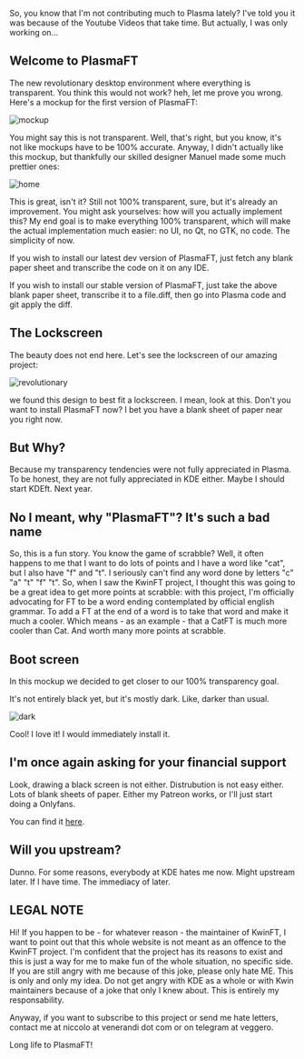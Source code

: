 So, you know that I'm not contributing much to Plasma lately?
I've told you it was because of the Youtube Videos that take time.
But actually, I was only working on...

## Welcome to PlasmaFT

The new revolutionary desktop environment where everything is transparent.
You think this would not work? heh, let me prove you wrong. Here's a mockup for the first version of PlasmaFT:

![mockup](https://i.postimg.cc/X7bhhk4J/desktop-sketch.png)

You might say this is not transparent. Well, that's right, but you know, it's not like mockups have to be 100% accurate. Anyway, I didn't actually like this mockup, but thankfully our skilled designer Manuel made some much prettier ones:

![home](https://i.postimg.cc/ZKn3J1TD/live-tiles.png)

This is great, isn't it? Still not 100% transparent, sure, but it's already an improvement.
You might ask yourselves: how will you actually implement this? My end goal is to make everything 100% transparent, which will make the actual implementation much easier: no UI, no Qt, no GTK, no code. The simplicity of now.

If you wish to install our latest dev version of PlasmaFT, just fetch any blank paper sheet and transcribe the code on it on any IDE.

If you wish to install our stable version of PlasmaFT, just take the above blank paper sheet, transcribe it to a file.diff, then go into Plasma code and git apply the diff.

## The Lockscreen

The beauty does not end here. Let's see the lockscreen of our amazing project:

![revolutionary](https://i.postimg.cc/02y3P2KR/the-door-is-stuck.png)

we found this design to best fit a lockscreen. I mean, look at this. Don't you want to install PlasmaFT now? I bet you have a blank sheet of paper near you right now.

## But Why?

Because my transparency tendencies were not fully appreciated in Plasma. To be honest, they are not fully appreciated in KDE either. Maybe I should start KDEft. Next year.

## No I meant, why "PlasmaFT"? It's such a bad name

So, this is a fun story. You know the game of scrabble?
Well, it often happens to me that I want to do lots of points and I have a word like "cat", but I also have "f" and "t".
I seriously can't find any word done by letters "c" "a" "t" "f" "t".
So, when I saw the KwinFT project, I thought this was going to be a great idea to get more points at scrabble: with this project, I'm officially advocating for FT to be a word ending contemplated by official english grammar. To add a FT at the end of a word is to take that word and make it much a cooler. Which means - as an example - that a CatFT is much more cooler than Cat. And worth many more points at scrabble.

## Boot screen

In this mockup we decided to get closer to our 100% transparency goal. 

It's not entirely black yet, but it's mostly dark. Like, darker than usual.

![dark](https://i.postimg.cc/sf6mPPxq/booting.png)

Cool! I love it! I would immediately install it.

## I'm once again asking for your financial support

Look, drawing a black screen is not either.
Distrubution is not easy either. Lots of blank sheets of paper.
Either my Patreon works, or I'll just start doing a Onlyfans.

You can find it [here](patreon.com/niccolove).

## Will you upstream?

Dunno. For some reasons, everybody at KDE hates me now. Might upstream later. If I have time. The immediacy of later.

## LEGAL NOTE

Hi! If you happen to be - for whatever reason - the maintainer of KwinFT, I want to point out that this whole website is not meant as an offence to the KwinFT project. I'm confident that the project has its reasons to exist and this is just a way for me to make fun of the whole situation, no specific side. If you are still angry with me because of this joke, please only hate ME. This is only and only my idea. Do not get angry with KDE as a whole or with Kwin maintainers because of a joke that only I knew about. This is entirely my responsability.

Anyway, if you want to subscribe to this project or send me hate letters, contact me at niccolo at venerandi dot com or on telegram at veggero.

Long life to PlasmaFT!
